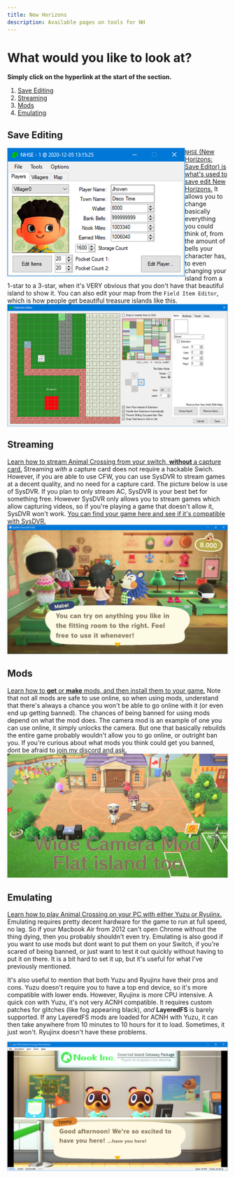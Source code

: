 ```yaml
---
title: New Horizons
description: Available pages on tools for NH
---
```


# What would you like to look at?
**Simply click on the hyperlink at the start of the section.**

1. [Save Editing](#save-editing)
2. [Streaming](#streaming)
3. [Mods](#mods)
4. [Emulating](#emulating)

## Save Editing
<img align="left" src="./assets/images/NH/NHSE.png">

[`NHSE` (New Horizons: Save Editor) is what's used to save edit New Horizons.](/ACNH/NHSE) It allows you to change basically everything you could think of, from the amount of bells your character has, to even changing your island from a 1-star to a 3-star, when it's VERY obvious that you don't have that beautiful island to show it. You can also edit your map from the `Field Item Editor`, which is how people get beautiful treasure islands like this.
<img align="center" src="./assets/images/NH/FieldItemEditor.png"> 

## Streaming

[Learn how to stream Animal Crossing from your switch, **without** a capture card.](SysDVR) Streaming *with* a capture card does not require a hackable Swich. However, if you are able to use CFW, you can use SysDVR to stream games at a decent quality, and no need for a capture card. The picture below is use of SysDVR. If you plan to only stream AC, SysDVR is your best bet for something free. However SysDVR only allows you to stream games which allow capturing videos, so if you're playing a game that doesn't allow it, SysDVR won't work. [You can find your game here and see if it's compatible with SysDVR.](pages/gamesw-video-capture.md)
<img src="./assets/images/NH/SysDVR.PNG"> 

## Mods

[Learn how to **get** or **make** mods, and then install them to your game.](/ACNH/mods) Note that not all mods are safe to use online, so when using mods, understand that there's always a chance you won't be able to go online with it (or even end up getting banned). The chances of being banned for using mods depend on what the mod does. The camera mod is an example of one you can use online, it simply unlocks the camera. But one that basically rebuilds the entire game probably wouldn't allow you to go online, or outright ban you. If you're curious about what mods you think could get you banned, dont be afraid to [join my discord and ask.](http://discord.ac-modding.com)
<img src="./assets/images/NH/CameraMod.png"> 

## Emulating

[Learn how to play Animal Crossing on your PC with either Yuzu or Ryujinx.](/ACNH/emulation) Emulating requires pretty decent hardware for the game to run at full speed, no lag. So if your Macbook Air from 2012 can't open Chrome without the thing dying, then you probably shouldn't even try. Emulating is also good if you want to use mods but dont want to put them on your Switch, if you're scared of being banned, or just want to test it out quickly without having to put it on there. It is a bit hard to set it up, but it's useful for what I've previously mentioned.

It's also useful to mention that both Yuzu and Ryujinx have their pros and cons. Yuzu doesn't require you to have a top end device, so it's more compatible with lower ends. However, Ryujinx is more CPU intensive. A quick con with Yuzu, it's not very ACNH compatible. It requires custom patches for glitches (like fog appearing black), *and* **LayeredFS** is barely supported. If any LayeredFS mods are loaded for ACNH with Yuzu, it can then take anywhere from 10 minutes to 10 hours for it to load. Sometimes, it just won't. Ryujinx doesn't have these problems.

<img src="./assets/images/NH/Yuzu.png"> 

